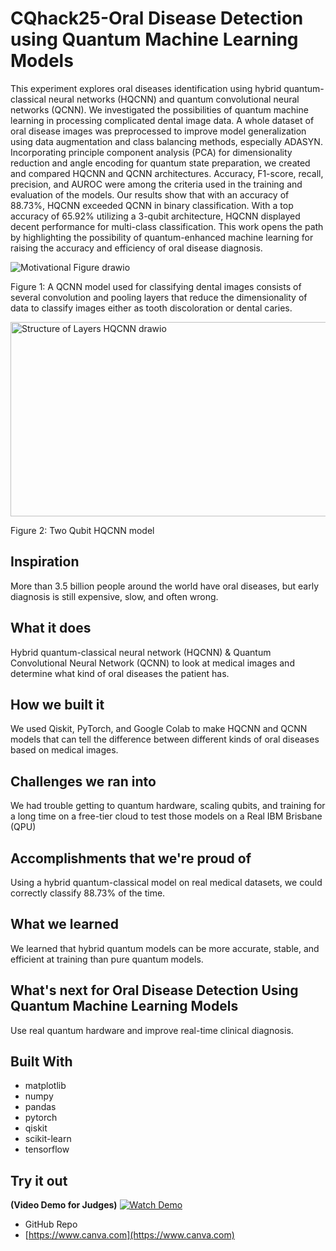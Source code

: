 # CQhack25-Oral Disease Detection using Quantum Machine Learning Models

This experiment explores oral diseases identification using hybrid quantum-classical neural networks (HQCNN) and quantum convolutional neural networks (QCNN). We investigated the possibilities of quantum machine learning in processing complicated dental image data. A whole dataset of oral disease images was preprocessed to improve model generalization using data augmentation and class balancing methods, especially ADASYN. Incorporating principle component analysis (PCA) for dimensionality reduction and angle encoding for quantum state preparation, we created and compared HQCNN and QCNN architectures. Accuracy, F1-score, recall, precision, and AUROC were among the criteria used in the training and evaluation of the models. Our results show that with an accuracy of 88.73%, HQCNN exceeded QCNN in binary classification. With a top accuracy of 65.92% utilizing a 3-qubit architecture, HQCNN displayed decent performance for multi-class classification. This work opens the path by highlighting the possibility of quantum-enhanced machine learning for raising the accuracy and efficiency of oral disease diagnosis.

![Motivational Figure drawio](https://github.com/user-attachments/assets/4824b0db-c45f-4783-8149-7e6be1761a2d)

Figure 1: A QCNN model used for classifying dental images consists of several convolution and pooling layers that reduce the dimensionality of data to classify images either as tooth discoloration or dental caries.

<img width="572" height="311" alt="Structure of Layers HQCNN drawio" src="https://github.com/user-attachments/assets/d1187282-861c-44df-8bdc-0a0e9a5d2d23" />

Figure 2: Two Qubit HQCNN model

## Inspiration

More than 3.5 billion people around the world have oral diseases, but early diagnosis is still expensive, slow, and often wrong.

## What it does

Hybrid quantum-classical neural network (HQCNN) & Quantum Convolutional Neural Network (QCNN) to look at medical images and determine what kind of oral diseases the patient has.

## How we built it

We used Qiskit, PyTorch, and Google Colab to make HQCNN and QCNN models that can tell the difference between different kinds of oral diseases based on medical images.

## Challenges we ran into

We had trouble getting to quantum hardware, scaling qubits, and training for a long time on a free-tier cloud to test those models on a Real IBM Brisbane (QPU)

## Accomplishments that we're proud of

Using a hybrid quantum-classical model on real medical datasets, we could correctly classify 88.73% of the time.

## What we learned

We learned that hybrid quantum models can be more accurate, stable, and efficient at training than pure quantum models.

## What's next for Oral Disease Detection Using Quantum Machine Learning Models

Use real quantum hardware and improve real-time clinical diagnosis.

## Built With

* matplotlib
* numpy
* pandas
* pytorch
* qiskit
* scikit-learn
* tensorflow

## Try it out

**(Video Demo for Judges)**
[![Watch Demo](https://img.youtube.com/vi/amcMESB1q9s/0.jpg)](https://youtu.be/amcMESB1q9s)

* GitHub Repo
* [https://www.canva.com](https://www.canva.com)
